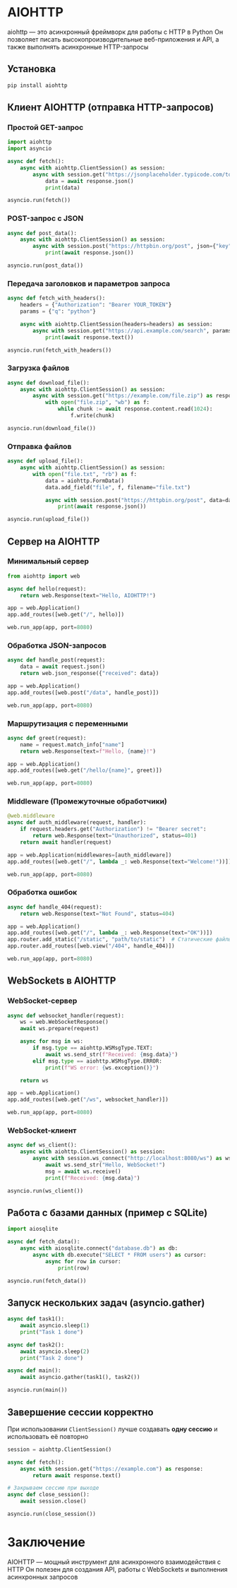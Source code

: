 # AIOHTTP
aiohttp — это асинхронный фреймворк для работы с HTTP в Python
Он позволяет писать высокопроизводительные веб-приложения и API, а также выполнять асинхронные HTTP-запросы
## Установка
```bash
pip install aiohttp
```
## Клиент AIOHTTP (отправка HTTP-запросов)
### Простой GET-запрос
```python
import aiohttp
import asyncio

async def fetch():
    async with aiohttp.ClientSession() as session:
        async with session.get("https://jsonplaceholder.typicode.com/todos/1") as response:
            data = await response.json()
            print(data)

asyncio.run(fetch())
```
### POST-запрос с JSON
```python
async def post_data():
    async with aiohttp.ClientSession() as session:
        async with session.post("https://httpbin.org/post", json={"key": "value"}) as response:
            print(await response.json())

asyncio.run(post_data())
```
### Передача заголовков и параметров запроса
```python
async def fetch_with_headers():
    headers = {"Authorization": "Bearer YOUR_TOKEN"}
    params = {"q": "python"}

    async with aiohttp.ClientSession(headers=headers) as session:
        async with session.get("https://api.example.com/search", params=params) as response:
            print(await response.text())

asyncio.run(fetch_with_headers())
```
### Загрузка файлов
```python
async def download_file():
    async with aiohttp.ClientSession() as session:
        async with session.get("https://example.com/file.zip") as response:
            with open("file.zip", "wb") as f:
                while chunk := await response.content.read(1024):
                    f.write(chunk)

asyncio.run(download_file())
```
### Отправка файлов
```python
async def upload_file():
    async with aiohttp.ClientSession() as session:
        with open("file.txt", "rb") as f:
            data = aiohttp.FormData()
            data.add_field("file", f, filename="file.txt")

            async with session.post("https://httpbin.org/post", data=data) as response:
                print(await response.json())

asyncio.run(upload_file())
```
## Сервер на AIOHTTP
### Минимальный сервер
```python
from aiohttp import web

async def hello(request):
    return web.Response(text="Hello, AIOHTTP!")

app = web.Application()
app.add_routes([web.get("/", hello)])

web.run_app(app, port=8080)
```
### Обработка JSON-запросов
```python
async def handle_post(request):
    data = await request.json()
    return web.json_response({"received": data})

app = web.Application()
app.add_routes([web.post("/data", handle_post)])

web.run_app(app, port=8080)
```
### Маршрутизация с переменными
```python
async def greet(request):
    name = request.match_info["name"]
    return web.Response(text=f"Hello, {name}!")

app = web.Application()
app.add_routes([web.get("/hello/{name}", greet)])

web.run_app(app, port=8080)
```
### Middleware (Промежуточные обработчики)
```python
@web.middleware
async def auth_middleware(request, handler):
    if request.headers.get("Authorization") != "Bearer secret":
        return web.Response(text="Unauthorized", status=401)
    return await handler(request)

app = web.Application(middlewares=[auth_middleware])
app.add_routes([web.get("/", lambda _: web.Response(text="Welcome!"))])

web.run_app(app, port=8080)
```
### Обработка ошибок
```python
async def handle_404(request):
    return web.Response(text="Not Found", status=404)

app = web.Application()
app.add_routes([web.get("/", lambda _: web.Response(text="OK"))])
app.router.add_static("/static", "path/to/static")  # Статические файлы
app.router.add_routes([web.view("/404", handle_404)])

web.run_app(app, port=8080)
```
## WebSockets в AIOHTTP
### WebSocket-сервер
```python
async def websocket_handler(request):
    ws = web.WebSocketResponse()
    await ws.prepare(request)

    async for msg in ws:
        if msg.type == aiohttp.WSMsgType.TEXT:
            await ws.send_str(f"Received: {msg.data}")
        elif msg.type == aiohttp.WSMsgType.ERROR:
            print(f"WS error: {ws.exception()}")

    return ws

app = web.Application()
app.add_routes([web.get("/ws", websocket_handler)])

web.run_app(app, port=8080)
```
### WebSocket-клиент
```python
async def ws_client():
    async with aiohttp.ClientSession() as session:
        async with session.ws_connect("http://localhost:8080/ws") as ws:
            await ws.send_str("Hello, WebSocket!")
            msg = await ws.receive()
            print(f"Received: {msg.data}")

asyncio.run(ws_client())
```
## Работа с базами данных (пример с SQLite)
```python
import aiosqlite

async def fetch_data():
    async with aiosqlite.connect("database.db") as db:
        async with db.execute("SELECT * FROM users") as cursor:
            async for row in cursor:
                print(row)

asyncio.run(fetch_data())
```
## Запуск нескольких задач (asyncio.gather)
```python
async def task1():
    await asyncio.sleep(1)
    print("Task 1 done")

async def task2():
    await asyncio.sleep(2)
    print("Task 2 done")

async def main():
    await asyncio.gather(task1(), task2())

asyncio.run(main())
```
## Завершение сессии корректно
При использовании `ClientSession()` лучше создавать **одну сессию** и использовать её повторно
```python
session = aiohttp.ClientSession()

async def fetch():
    async with session.get("https://example.com") as response:
        return await response.text()

# Закрываем сессию при выходе
async def close_session():
    await session.close()

asyncio.run(close_session())
```
# Заключение
AIOHTTP — мощный инструмент для асинхронного взаимодействия с HTTP
Он полезен для создания API, работы с WebSockets и выполнения асинхронных запросов
